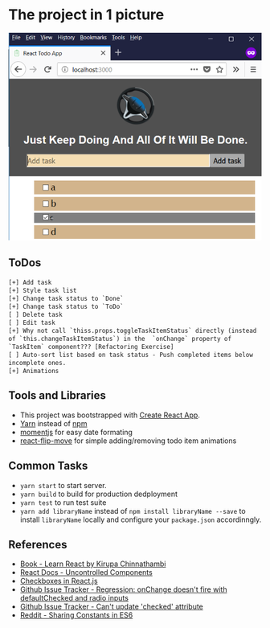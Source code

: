 # The project in 1 picture
![Project Snapshot](todo-list-react.png)

## ToDos
    [+] Add task
    [+] Style task list
    [+] Change task status to `Done`
    [+] Change task status to `ToDo`
    [ ] Delete task
    [ ] Edit task
    [+] Why not call `thiss.props.toggleTaskItemStatus` directly (instead of `this.changeTaskItemStatus`) in the  `onChange` property of `TaskItem` component??? [Refactoring Exercise]
    [ ] Auto-sort list based on task status - Push completed items below incomplete ones. 
    [+] Animations

## Tools and Libraries
- This project was bootstrapped with [Create React App](https://github.com/facebookincubator/create-react-app).
- [Yarn](https://yarnpkg.com/en/) instead of [npm](https://www.npmjs.com/)
- [momentjs](http://momentjs.com/) for easy date formating
- [react-flip-move](https://github.com/joshwcomeau/react-flip-move) for simple adding/removing todo item animations

## Common Tasks
- `yarn start` to start server.
- `yarn build` to build for production dedployment
- `yarn test` to run test suite
- `yarn add libraryName` instead of `npm install libraryName --save` to install `libraryName` locally and configure your `package.json` accordinngly.

## References
- [Book - Learn React by Kirupa Chinnathambi](https://amzn.to/2ISaSvD)
- [React Docs - Uncontrolled Components](https://reactjs.org/docs/uncontrolled-components.html)
- [Checkboxes in React.js](http://react.tips/checkboxes-in-react/)
- [Github Issue Tracker - Regression: onChange doesn't fire with defaultChecked and radio inputs](https://github.com/facebook/react/issues/9988)
- [Github Issue Tracker - Can't update 'checked' attribute](https://github.com/facebook/react/issues/6321)
- [Reddit - Sharing Constants in ES6](https://www.reddit.com/r/javascript/comments/3bo42p/sharing_constants_in_es6_modules/)